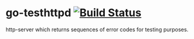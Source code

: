 # go-testhttpd [![Build Status](http://ec2-54-194-144-141.eu-west-1.compute.amazonaws.com/api/badges/cp2017/go-testhttpd/status.svg)](http://ec2-54-194-144-141.eu-west-1.compute.amazonaws.com/cp2017/go-testhttpd)
http-server which returns sequences of error codes for testing purposes.
